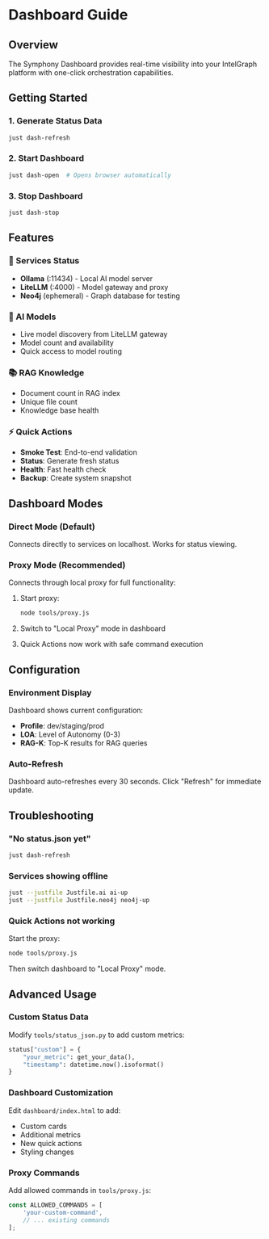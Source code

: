 # Dashboard Guide

## Overview

The Symphony Dashboard provides real-time visibility into your IntelGraph platform with one-click orchestration capabilities.

## Getting Started

### 1. Generate Status Data
```bash
just dash-refresh
```

### 2. Start Dashboard
```bash
just dash-open  # Opens browser automatically
```

### 3. Stop Dashboard
```bash
just dash-stop
```

## Features

### 🎵 Services Status
- **Ollama** (:11434) - Local AI model server
- **LiteLLM** (:4000) - Model gateway and proxy
- **Neo4j** (ephemeral) - Graph database for testing

### 🤖 AI Models
- Live model discovery from LiteLLM gateway
- Model count and availability
- Quick access to model routing

### 📚 RAG Knowledge
- Document count in RAG index
- Unique file count
- Knowledge base health

### ⚡ Quick Actions
- **Smoke Test**: End-to-end validation
- **Status**: Generate fresh status
- **Health**: Fast health check
- **Backup**: Create system snapshot

## Dashboard Modes

### Direct Mode (Default)
Connects directly to services on localhost. Works for status viewing.

### Proxy Mode (Recommended)
Connects through local proxy for full functionality:

1. Start proxy:
   ```bash
   node tools/proxy.js
   ```

2. Switch to "Local Proxy" mode in dashboard

3. Quick Actions now work with safe command execution

## Configuration

### Environment Display
Dashboard shows current configuration:
- **Profile**: dev/staging/prod
- **LOA**: Level of Autonomy (0-3)
- **RAG-K**: Top-K results for RAG queries

### Auto-Refresh
Dashboard auto-refreshes every 30 seconds. Click "Refresh" for immediate update.

## Troubleshooting

### "No status.json yet"
```bash
just dash-refresh
```

### Services showing offline
```bash
just --justfile Justfile.ai ai-up
just --justfile Justfile.neo4j neo4j-up
```

### Quick Actions not working
Start the proxy:
```bash
node tools/proxy.js
```

Then switch dashboard to "Local Proxy" mode.

## Advanced Usage

### Custom Status Data
Modify `tools/status_json.py` to add custom metrics:

```python
status["custom"] = {
    "your_metric": get_your_data(),
    "timestamp": datetime.now().isoformat()
}
```

### Dashboard Customization
Edit `dashboard/index.html` to add:
- Custom cards
- Additional metrics
- New quick actions
- Styling changes

### Proxy Commands
Add allowed commands in `tools/proxy.js`:

```javascript
const ALLOWED_COMMANDS = [
    'your-custom-command',
    // ... existing commands
];
```
